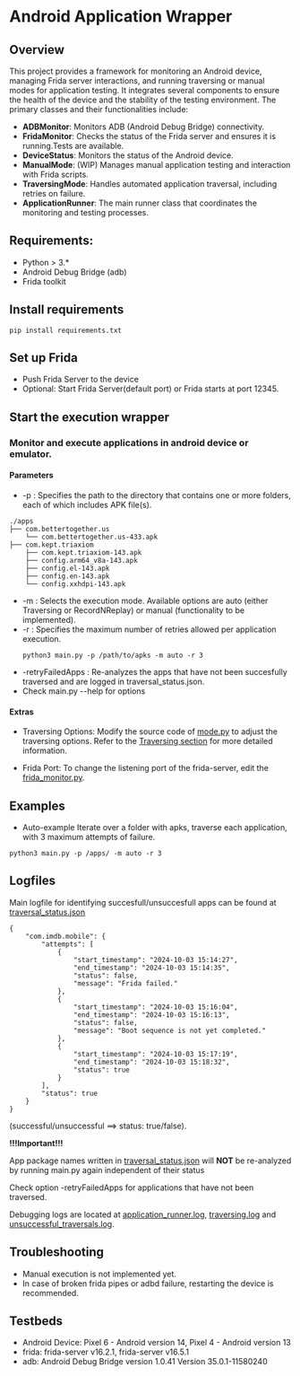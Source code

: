 # Android Application Wrapper

## Overview
This project provides a framework for monitoring an Android device, managing Frida server interactions, and running traversing or manual modes for application testing. It integrates several components to ensure the health of the device and the stability of the testing environment. The primary classes and their functionalities include:

- **ADBMonitor**: Monitors ADB (Android Debug Bridge) connectivity.
- **FridaMonitor**: Checks the status of the Frida server and ensures it is running.Tests are available.
- **DeviceStatus**: Monitors the status of the Android device.
- **ManualMode**: (WIP) Manages manual application testing and interaction with Frida scripts.
- **TraversingMode**: Handles automated application traversal, including retries on failure.
- **ApplicationRunner**: The main runner class that coordinates the monitoring and testing processes.

## Requirements:
* Python > 3.*
* Android Debug Bridge (adb)
* Frida toolkit

## Install requirements
``` 
pip install requirements.txt
```
## Set up Frida 
* Push Frida Server to the device
* Optional: Start Frida Server(default port) or Frida starts at port 12345.


## Start the execution wrapper
### Monitor and execute applications in android device or emulator.
#### Parameters 
* -p : Specifies the path to the directory that contains one or more folders, each of which includes APK file(s).
```
./apps
├── com.bettertogether.us
    └── com.bettertogether.us-433.apk
├── com.kept.triaxiom
    ├── com.kept.triaxiom-143.apk
    ├── config.arm64_v8a-143.apk
    ├── config.el-143.apk
    ├── config.en-143.apk
    └── config.xxhdpi-143.apk
```
* -m : Selects the execution mode. Available options are auto (either Traversing or RecordNReplay) or manual (functionality to be implemented).
* -r : Specifies the maximum number of retries allowed per application execution.
  ```
  python3 main.py -p /path/to/apks -m auto -r 3
  ```
* -retryFailedApps : Re-analyzes the apps that have not been succesfully traversed and are logged in traversal_status.json.
* Check main.py --help for options

#### Extras
* Traversing Options: Modify the source code of [mode.py](https://github.com/Michalis-Diamantaris/Android/blob/main/UIHarvester/AccessibilityService/execution_wrapper/application_runner/mode.py) to adjust the traversing options. Refer to the [Traversing section](https://github.com/Michalis-Diamantaris/Android/blob/main/UIHarvester/AccessibilityService/readme.md) for more detailed information.

* Frida Port: To change the listening port of the frida-server, edit the [frida_monitor.py](https://github.com/Michalis-Diamantaris/Android/blob/main/UIHarvester/AccessibilityService/execution_wrapper/maid/frida_monitor.py).

## Examples
* Auto-example
Iterate over a folder with apks, traverse each application, with 3 maximum attempts of failure.

```
python3 main.py -p /apps/ -m auto -r 3
```

## Logfiles
Main logfile for identifying succesfull/unsuccesfull apps can be found at [traversal_status.json](https://github.com/Michalis-Diamantaris/Android/blob/main/UIHarvester/AccessibilityService/execution_wrapper/traversal_status.json)

```
{
    "com.imdb.mobile": {
        "attempts": [
            {
                "start_timestamp": "2024-10-03 15:14:27",
                "end_timestamp": "2024-10-03 15:14:35",
                "status": false,
                "message": "Frida failed."
            },
            {
                "start_timestamp": "2024-10-03 15:16:04",
                "end_timestamp": "2024-10-03 15:16:13",
                "status": false,
                "message": "Boot sequence is not yet completed."
            },
            {
                "start_timestamp": "2024-10-03 15:17:19",
                "end_timestamp": "2024-10-03 15:18:32",
                "status": true
            }
        ],
        "status": true
    }
}
```
(successful/unsuccessful ==> status: true/false).

**!!!Important!!!**

App package names written in [traversal_status.json](https://github.com/Michalis-Diamantaris/Android/blob/main/UIHarvester/AccessibilityService/execution_wrapper/traversal_status.json) will **NOT** be re-analyzed by running main.py again independent of their status

Check option -retryFailedApps for applications that have not been traversed. 

Debugging logs are located at [application_runner.log](https://github.com/Michalis-Diamantaris/Android/blob/main/UIHarvester/AccessibilityService/execution_wrapper/logs/application_runner.log), [traversing.log](https://github.com/Michalis-Diamantaris/Android/blob/main/UIHarvester/AccessibilityService/execution_wrapper/logs/traversing.log) and [unsuccessful_traversals.log](https://github.com/Michalis-Diamantaris/Android/blob/main/UIHarvester/AccessibilityService/execution_wrapper/logs/unsuccessful_traversals.log).


## Troubleshooting

* Manual execution is not implemented yet.
* In case of broken frida pipes or adbd failure, restarting the device is recommended.
## Testbeds
* Android Device: Pixel 6 - Android version 14, Pixel 4 - Android version 13 
* frida: frida-server v16.2.1, frida-server v16.5.1 
* adb: Android Debug Bridge version 1.0.41 Version 35.0.1-11580240

